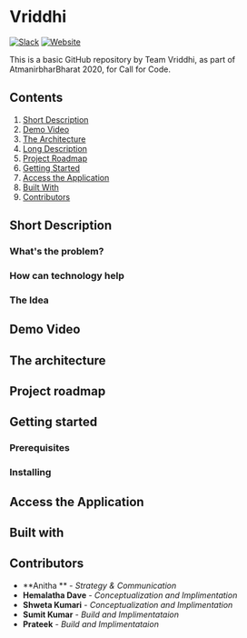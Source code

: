 # Vriddhi

[![Slack](https://img.shields.io/badge/Join-Slack-blue)](https://callforcode.org/slack) [![Website](https://img.shields.io/badge/View-Website-blue)](https://code-and-response.github.io/Project-Sample/)

This is a basic GitHub repository by Team Vriddhi, as part of AtmanirbharBharat 2020, for Call for Code.


## Contents

1. [Short Description](#short-description)
1. [Demo Video](#demo-video)
1. [The Architecture](#the-architecture)
1. [Long Description](#long-description)
1. [Project Roadmap](#project-roadmap)
1. [Getting Started](#getting-started)
1. [Access the Application](#Access-the-Application)
1. [Built With](#built-with)
1. [Contributors](#contributors)

## Short Description

### What's the problem?



### How can technology help


### The Idea



## Demo Video



## The architecture



## Project roadmap



## Getting started



### Prerequisites



### Installing


## Access the Application


## Built with



## Contributors

* **Anitha ** - *Strategy & Communication*
* **Hemalatha Dave** - *Conceptualization and Implimentation*
* **Shweta Kumari** - *Conceptualization and Implimentation*
* **Sumit Kumar** - *Build and Implimentataion*
* **Prateek** - *Build and Implimentataion*
